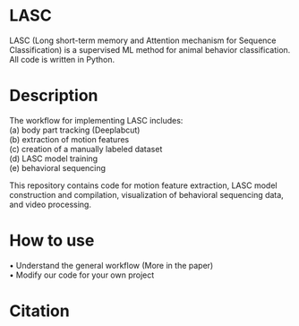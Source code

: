 # LASC
LASC (Long short-term memory and Attention mechanism for Sequence Classification) is a supervised ML method for animal behavior classification.   
All code is written in Python. 

# Description
The workflow for implementing LASC includes:   
  (a) body part tracking (Deeplabcut)  
  (b) extraction of motion features  
  (c) creation of a manually labeled dataset  
  (d) LASC model training  
  (e) behavioral sequencing  

This repository contains code for motion feature extraction, LASC model construction and compilation, visualization of behavioral sequencing data, and video processing. 

# How to use
• Understand the general workflow (More in the paper)  
• Modify our code for your own project  

# Citation


